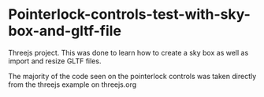 # Pointerlock-controls-test-with-sky-box-and-gltf-file
Threejs project. This was done to learn how to create a sky box as well as import and resize GLTF files. 

The majority of the code seen on the pointerlock controls was taken directly from the threejs example on threejs.org
